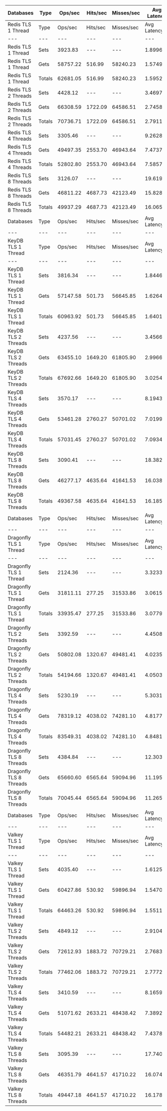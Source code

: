 | Databases | Type | Ops/sec | Hits/sec | Misses/sec | Avg Latency | p50 Latency | p99 Latency | p99.9 Latency | KB/sec |
| --- | --- | --- | --- | --- | --- | --- | --- | --- | --- |
| Redis TLS 1 Thread | Type | Ops/sec | Hits/sec | Misses/sec | Avg Latency | p50 Latency | p99 Latency | p99.9 Latency | KB/sec |
| --- | --- | --- | --- | --- | --- | --- | --- | --- | --- |
Redis TLS 1 Thread | Sets | 3923.83 | --- | --- | 1.89961 | 1.45500 | 3.23100 | 125.43900 | 2145.23 |
Redis TLS 1 Thread | Gets | 58757.22 | 516.99 | 58240.23 | 1.57490 | 1.45500 | 2.76700 | 3.59900 | 2546.10 |
Redis TLS 1 Thread | Totals | 62681.05 | 516.99 | 58240.23 | 1.59522 | 1.45500 | 2.78300 | 3.66300 | 4691.33 |
Redis TLS 2 Threads | Sets | 4428.12 | --- | --- | 3.46977 | 2.62300 | 4.60700 | 276.47900 | 2420.94 |
Redis TLS 2 Threads | Gets | 66308.59 | 1722.09 | 64586.51 | 2.74583 | 2.62300 | 4.47900 | 4.99100 | 3446.00 |
Redis TLS 2 Threads | Totals | 70736.71 | 1722.09 | 64586.51 | 2.79115 | 2.62300 | 4.51100 | 5.11900 | 5866.94 |
Redis TLS 4 Threads | Sets | 3305.46 | --- | --- | 9.26283 | 7.39100 | 14.33500 | 655.35900 | 1807.16 |
Redis TLS 4 Threads | Gets | 49497.35 | 2553.70 | 46943.64 | 7.47372 | 7.39100 | 10.36700 | 15.55100 | 3210.16 |
Redis TLS 4 Threads | Totals | 52802.80 | 2553.70 | 46943.64 | 7.58572 | 7.39100 | 10.55900 | 15.67900 | 5017.32 |
Redis TLS 8 Threads | Sets | 3126.07 | --- | --- | 19.61936 | 15.61500 | 21.37500 | 1400.83100 | 1709.09 |
Redis TLS 8 Threads | Gets | 46811.22 | 4687.73 | 42123.49 | 15.82811 | 15.61500 | 18.81500 | 33.02300 | 4178.92 |
Redis TLS 8 Threads | Totals | 49937.29 | 4687.73 | 42123.49 | 16.06544 | 15.61500 | 18.94300 | 33.27900 | 5888.00 |
| Databases | Type | Ops/sec | Hits/sec | Misses/sec | Avg Latency | p50 Latency | p99 Latency | p99.9 Latency | KB/sec |
| --- | --- | --- | --- | --- | --- | --- | --- | --- | --- |
| KeyDB TLS 1 Thread | Type | Ops/sec | Hits/sec | Misses/sec | Avg Latency | p50 Latency | p99 Latency | p99.9 Latency | KB/sec |
| --- | --- | --- | --- | --- | --- | --- | --- | --- | --- |
KeyDB TLS 1 Thread | Sets | 3816.34 | --- | --- | 1.84468 | 1.74300 | 2.76700 | 85.50300 | 2086.46 |
KeyDB TLS 1 Thread | Gets | 57147.58 | 501.73 | 56645.85 | 1.62645 | 1.73500 | 2.67100 | 3.24700 | 2475.80 |
KeyDB TLS 1 Thread | Totals | 60963.92 | 501.73 | 56645.85 | 1.64012 | 1.73500 | 2.67100 | 3.27900 | 4562.26 |
KeyDB TLS 2 Threads | Sets | 4237.56 | --- | --- | 3.45662 | 2.57500 | 5.40700 | 190.46300 | 2316.76 |
KeyDB TLS 2 Threads | Gets | 63455.10 | 1649.20 | 61805.90 | 2.99668 | 2.57500 | 5.34300 | 5.91900 | 3298.31 |
KeyDB TLS 2 Threads | Totals | 67692.66 | 1649.20 | 61805.90 | 3.02547 | 2.57500 | 5.34300 | 6.11100 | 5615.07 |
KeyDB TLS 4 Threads | Sets | 3570.17 | --- | --- | 8.19437 | 6.84700 | 14.07900 | 464.89500 | 1951.89 |
KeyDB TLS 4 Threads | Gets | 53461.28 | 2760.27 | 50701.02 | 7.01991 | 6.84700 | 13.88700 | 14.97500 | 3468.28 |
KeyDB TLS 4 Threads | Totals | 57031.45 | 2760.27 | 50701.02 | 7.09343 | 6.84700 | 13.88700 | 15.10300 | 5420.16 |
KeyDB TLS 8 Threads | Sets | 3090.41 | --- | --- | 18.38203 | 15.80700 | 30.84700 | 1007.61500 | 1689.59 |
KeyDB TLS 8 Threads | Gets | 46277.17 | 4635.64 | 41641.53 | 16.03862 | 15.80700 | 29.69500 | 34.55900 | 4131.94 |
KeyDB TLS 8 Threads | Totals | 49367.58 | 4635.64 | 41641.53 | 16.18532 | 15.80700 | 29.82300 | 34.81500 | 5821.53 |
| Databases | Type | Ops/sec | Hits/sec | Misses/sec | Avg Latency | p50 Latency | p99 Latency | p99.9 Latency | KB/sec |
| --- | --- | --- | --- | --- | --- | --- | --- | --- | --- |
| Dragonfly TLS 1 Thread | Type | Ops/sec | Hits/sec | Misses/sec | Avg Latency | p50 Latency | p99 Latency | p99.9 Latency | KB/sec |
| --- | --- | --- | --- | --- | --- | --- | --- | --- | --- |
Dragonfly TLS 1 Thread | Sets | 2124.36 | --- | --- | 3.32339 | 3.00700 | 6.78300 | 110.59100 | 1161.43 |
Dragonfly TLS 1 Thread | Gets | 31811.11 | 277.25 | 31533.86 | 3.06159 | 3.00700 | 6.65500 | 7.23100 | 1377.12 |
Dragonfly TLS 1 Thread | Totals | 33935.47 | 277.25 | 31533.86 | 3.07798 | 3.00700 | 6.65500 | 7.29500 | 2538.55 |
Dragonfly TLS 2 Threads | Sets | 3392.59 | --- | --- | 4.45084 | 3.98300 | 9.21500 | 158.71900 | 1854.79 |
Dragonfly TLS 2 Threads | Gets | 50802.08 | 1320.67 | 49481.41 | 4.02356 | 3.96700 | 8.95900 | 10.62300 | 2640.79 |
Dragonfly TLS 2 Threads | Totals | 54194.66 | 1320.67 | 49481.41 | 4.05031 | 3.96700 | 8.95900 | 10.81500 | 4495.58 |
Dragonfly TLS 4 Threads | Sets | 5230.19 | --- | --- | 5.30316 | 4.95900 | 11.19900 | 203.77500 | 2859.45 |
Dragonfly TLS 4 Threads | Gets | 78319.12 | 4038.02 | 74281.10 | 4.81775 | 4.95900 | 10.81500 | 13.24700 | 5078.06 |
Dragonfly TLS 4 Threads | Totals | 83549.31 | 4038.02 | 74281.10 | 4.84814 | 4.95900 | 10.87900 | 13.50300 | 7937.51 |
Dragonfly TLS 8 Threads | Sets | 4384.84 | --- | --- | 12.30370 | 11.26300 | 28.67100 | 464.89500 | 2397.28 |
Dragonfly TLS 8 Threads | Gets | 65660.60 | 6565.64 | 59094.96 | 11.19572 | 11.26300 | 27.13500 | 40.70300 | 5856.76 |
Dragonfly TLS 8 Threads | Totals | 70045.44 | 6565.64 | 59094.96 | 11.26508 | 11.26300 | 27.13500 | 42.75100 | 8254.05 |
| Databases | Type | Ops/sec | Hits/sec | Misses/sec | Avg Latency | p50 Latency | p99 Latency | p99.9 Latency | KB/sec |
| --- | --- | --- | --- | --- | --- | --- | --- | --- | --- |
| Valkey TLS 1 Thread | Type | Ops/sec | Hits/sec | Misses/sec | Avg Latency | p50 Latency | p99 Latency | p99.9 Latency | KB/sec |
| --- | --- | --- | --- | --- | --- | --- | --- | --- | --- |
Valkey TLS 1 Thread | Sets | 4035.40 | --- | --- | 1.61251 | 1.47100 | 2.57500 | 31.87100 | 2206.23 |
Valkey TLS 1 Thread | Gets | 60427.86 | 530.92 | 59896.94 | 1.54702 | 1.47100 | 2.49500 | 3.75900 | 2618.10 |
Valkey TLS 1 Thread | Totals | 64463.26 | 530.92 | 59896.94 | 1.55112 | 1.47100 | 2.51100 | 3.82300 | 4824.33 |
Valkey TLS 2 Threads | Sets | 4849.12 | --- | --- | 2.91049 | 2.62300 | 4.70300 | 72.70300 | 2651.11 |
Valkey TLS 2 Threads | Gets | 72612.93 | 1883.72 | 70729.21 | 2.76838 | 2.62300 | 4.60700 | 5.47100 | 3772.57 |
Valkey TLS 2 Threads | Totals | 77462.06 | 1883.72 | 70729.21 | 2.77728 | 2.62300 | 4.60700 | 5.56700 | 6423.69 |
Valkey TLS 4 Threads | Sets | 3410.59 | --- | --- | 8.16594 | 7.32700 | 14.33500 | 325.63100 | 1864.64 |
Valkey TLS 4 Threads | Gets | 51071.62 | 2633.21 | 48438.42 | 7.38927 | 7.29500 | 11.00700 | 15.29500 | 3311.40 |
Valkey TLS 4 Threads | Totals | 54482.21 | 2633.21 | 48438.42 | 7.43789 | 7.29500 | 13.24700 | 15.35900 | 5176.04 |
Valkey TLS 8 Threads | Sets | 3095.39 | --- | --- | 17.74003 | 15.87100 | 22.52700 | 679.93500 | 1692.32 |
Valkey TLS 8 Threads | Gets | 46351.79 | 4641.57 | 41710.22 | 16.07467 | 15.87100 | 19.58300 | 33.27900 | 4137.83 |
Valkey TLS 8 Threads | Totals | 49447.18 | 4641.57 | 41710.22 | 16.17892 | 15.87100 | 19.83900 | 33.79100 | 5830.14 |

